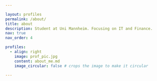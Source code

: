 ```yaml
---

layout: profiles
permalink: /about/
title: about
description: Student at Uni Mannheim. Focusing on IT and Finance.
nav: true
nav_order: 4

profiles:
  - align: right
    image: prof_pic.jpg
    content: about_me.md
    image_circular: false # crops the image to make it circular
    
---
```



